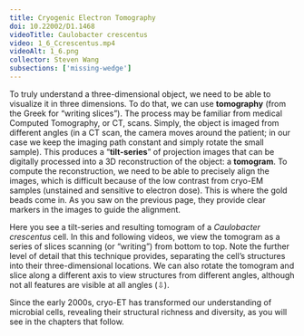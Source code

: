 ```yaml
---
title: Cryogenic Electron Tomography
doi: 10.22002/D1.1468
videoTitle: Caulobacter crescentus
video: 1_6_Ccrescentus.mp4
videoAlt: 1_6.png
collector: Steven Wang
subsections: ['missing-wedge']
---
```


To truly understand a three-dimensional object, we need to be able to visualize it in three dimensions. To do that, we can use **tomography** (from the Greek for “writing slices”). The process may be familiar from medical Computed Tomography, or CT, scans. Simply, the object is imaged from different angles (in a CT scan, the camera moves around the patient; in our case we keep the imaging path constant and simply rotate the small sample). This produces a “**tilt-series**” of projection images that can be digitally processed into a 3D reconstruction of the object: a **tomogram**. To compute the reconstruction, we need to be able to precisely align the images, which is difficult because of the low contrast from cryo-EM samples (unstained and sensitive to electron dose). This is where the gold beads come in. As you saw on the previous page, they provide clear markers in the images to guide the alignment.

Here you see a tilt-series and resulting tomogram of a *Caulobacter crescentus* cell. In this and following videos, we view the tomogram as a series of slices scanning (or “writing”) from bottom to top. Note the further level of detail that this technique provides, separating the cell’s structures into their three-dimensional locations. We can also rotate the tomogram and slice along a different axis to view structures from different angles, although not all features are visible at all angles (⇩).

Since the early 2000s, cryo-ET has transformed our understanding of microbial cells, revealing their structural richness and diversity, as you will see in the chapters that follow.


